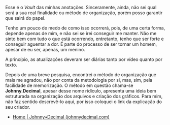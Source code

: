 Esse é o *Vault* das minhas anotações. Sinceramente, ainda, não sei qual será a sua real finalidade ou método de organização, porém posso garantir que sairá do papel.

Tenho um pouco de medo de como isso ocorrerá, pois, de uma certa forma, depende apenas de mim, e não sei se irei conseguir me manter. Não me sinto bem com tudo o que está ocorrendo, entretanto, tenho que ser forte e conseguir aguentar a dor. É parte do processo de ser tornar um homem, apesar de eu ser, apenas, um menino. 

A princípio, as atualizações deveram ser diárias tanto por vídeo quanto por texto. 

Depois de uma breve pesquisa, encontrei o método de organização que mais me agradou, não por conta da metodologia por si, mas, sim, pela facilidade de memorização. O método em questão chama-se **Johnny.Decimal**, apesar desse nome ridículo, apresenta uma ideia bem estruturada na organização dos arquivos e criação dos gráficos. Para mim, não faz sentido descrevê-lo aqui, por isso coloquei o link da explicação do seu criador. 

* [Home | Johnny•Decimal (johnnydecimal.com)](https://johnnydecimal.com/)




